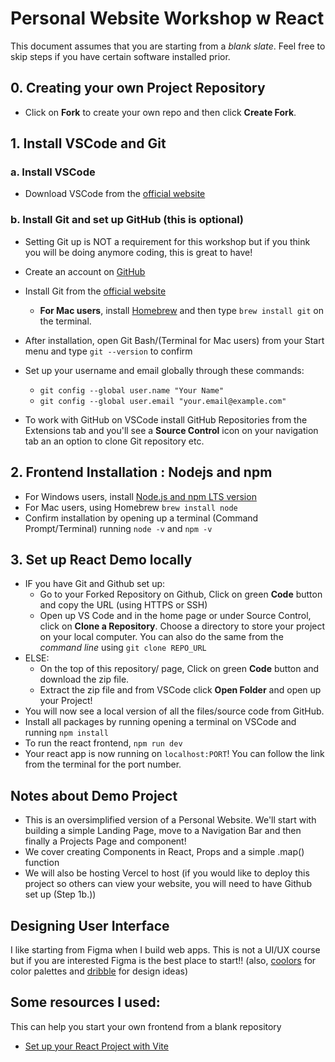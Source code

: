 # Personal Website Workshop w React

This document assumes that you are starting from a *blank slate*. Feel free to skip steps if you have certain software installed prior. 

## 0. Creating your own Project Repository
- Click on **Fork** to create your own repo and then click **Create Fork**.

## 1. Install VSCode and Git

### a. Install VSCode
- Download VSCode from the [official website](https://code.visualstudio.com/download)

### b. Install Git and set up GitHub (this is optional)
- Setting Git up is NOT a requirement for this workshop but if you think you will be doing anymore coding, this is great to have!
- Create an account on [GitHub](https://github.com/)
- Install Git from the [official website](https://git-scm.com/book/en/v2/Getting-Started-Installing-Git) 
  - **For Mac users**, install [Homebrew](https://brew.sh/) and then type `brew install git` on the terminal. 
- After installation, open Git Bash/(Terminal for Mac users) from your Start menu and type `git --version` to confirm
- Set up your username and email globally through these commands:
  - `git config --global user.name "Your Name"`
  - `git config --global user.email "your.email@example.com"`

- To work with GitHub on VSCode install GitHub Repositories from the Extensions tab and you'll see a **Source Control** icon on your navigation tab an an option to clone Git repository etc.

## 2. Frontend Installation : Nodejs and npm
- For Windows users, install [Node.js and npm LTS version](https://nodejs.org/en/download)
- For Mac users, using Homebrew `brew install node`
- Confirm installation by opening up a terminal (Command Prompt/Terminal) running `node -v` and `npm -v`


## 3. Set up React Demo locally
- IF you have Git and Github set up:
    - Go to your Forked Repository on Github, Click on green **Code** button and copy the URL (using HTTPS or SSH)
    - Open up VS Code and in the home page or under Source Control, click on **Clone a Repository**. Choose a directory to store your project on your local computer. You can also do the same from the *command line* using `git clone REPO_URL`
- ELSE:
    - On the top of this repository/ page, Click on green **Code** button and download the zip file.
    - Extract the zip file and from VSCode click **Open Folder** and open up your Project! 
- You will now see a local version of all the files/source code from GitHub. 
- Install all packages by running opening a terminal on VSCode and running `npm install`
- To run the react frontend, `npm run dev`
- Your react app is now running on `localhost:PORT`! You can follow the link from the terminal for the port number.

## Notes about Demo Project
- This is an oversimplified version of a Personal Website. We'll start with building a simple Landing Page, move to a Navigation Bar and then finally a Projects Page and component!
- We cover creating Components in React, Props and a simple .map() function
- We will also be hosting Vercel to host (if you would like to deploy this project so others can view your website, you will need to have Github set up (Step 1b.))

## Designing User Interface
I like starting from Figma when I build web apps. This is not a UI/UX course but if you are interested Figma is the best place to start!! (also, [coolors](https://coolors.co/) for color palettes and [dribble](https://dribbble.com/) for design ideas)

## Some resources I used:
This can help you start your own frontend from a blank repository
- [Set up your React Project with Vite](https://vite.dev/guide/)





